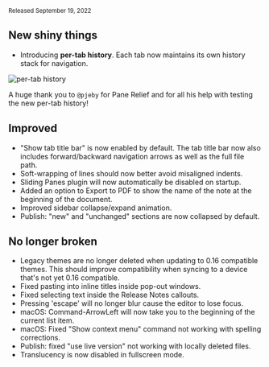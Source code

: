 <small>Released September 19, 2022</small>  

## New shiny things

- Introducing **per-tab history**. Each tab now maintains its own history stack for navigation.

![per-tab history](https://user-images.githubusercontent.com/693981/191052493-8109f1a1-411c-4b61-b435-788d0cac3231.png)  

A huge thank you to `@pjeby` for Pane Relief and for all his help with testing the new per-tab history!

## Improved

- "Show tab title bar" is now enabled by default. The tab title bar now also includes forward/backward navigation arrows as well as the full file path.
- Soft-wrapping of lines should now better avoid misaligned indents.
- Sliding Panes plugin will now automatically be disabled on startup.
- Added an option to Export to PDF to show the name of the note at the beginning of the document.
- Improved sidebar collapse/expand animation.
- Publish: "new" and "unchanged" sections are now collapsed by default.

## No longer broken

- Legacy themes are no longer deleted when updating to 0.16 compatible themes. This should improve compatibility when syncing to a device that's not yet 0.16 compatible.
- Fixed pasting into inline titles inside pop-out windows.
- Fixed selecting text inside the Release Notes callouts.
- Pressing 'escape' will no longer blur cause the editor to lose focus.
- macOS: Command-ArrowLeft will now take you to the beginning of the current list item.
- macOS: Fixed "Show context menu" command not working with spelling corrections.
- Publish: fixed "use live version" not working with locally deleted files.
- Translucency is now disabled in fullscreen mode.
